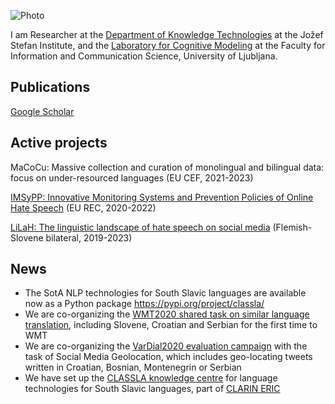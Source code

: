 ![Photo](https://www.cjvt.si/wp-content/uploads/2020/04/LjubesicN_photo-cropped.png)

I am Researcher at the [Department of Knowledge Technologies](http://kt.ijs.si) at the Jožef Stefan Institute, and the [Laboratory for Cognitive Modeling](http://lkm.fri.uni-lj.si) at the Faculty for Information and Communication Science, University of Ljubljana.

## Publications

[Google Scholar](https://scholar.google.si/citations?hl=en&user=zto4fTQAAAAJ&view_op=list_works)

## Active projects

MaCoCu: Massive collection and curation of monolingual and bilingual data: focus on under-resourced languages (EU CEF, 2021-2023)

[IMSyPP: Innovative Monitoring Systems and Prevention Policies of Online Hate Speech](http://imsypp.ijs.si) (EU REC, 2020-2022)

[LiLaH: The linguistic landscape of hate speech on social media](http://imsypp.ijs.si) (Flemish-Slovene bilateral, 2019-2023)

## News
- The SotA NLP technologies for South Slavic languages are available now as a Python package https://pypi.org/project/classla/
- We are co-organizing the [WMT2020 shared task on similar language translation](http://www.statmt.org/wmt20/similar.html), including Slovene, Croatian and Serbian for the first time to WMT
- We are co-organizing the [VarDial2020 evaluation campaign](https://sites.google.com/view/vardial2020/evaluation-campaign) with the task of Social Media Geolocation, which includes geo-locating tweets written in Croatian, Bosnian, Montenegrin or Serbian
- We have set up the [CLASSLA knowledge centre](https://www.clarin.si/info/k-centre/) for language technologies for South Slavic languages, part of [CLARIN ERIC](https://www.clarin.eu)
